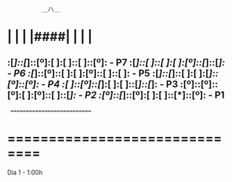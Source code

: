                __/\__
  |    |    |  |####|  |    |    |  
====================================
:[*]::[*]::[º]:[    ]:[ ]::[ ]::[º]: - P7
:[*]::[ ]::[ ]:[    ]:[º]::[*]::[*]: - P6
:[*]::[º]::[ ]:[    ]:[º]::[ ]::[ ]: - P5
:[*]::[*]::[ ]:[    ]:[*]::[º]::[º]: - P4
:[ ]::[º]::[*]:[    ]:[ ]::[*]::[*]: - P3
:[º]::[º]::[º]:[    ]:[º]::[ ]::[*]: - P2
:[º]::[*]::[º]:[    ]:[ ]::[*]::[º]: - P1
------------------------------------
     ==========================
   ==============================
 ==================================

Dia 1 - 1:00h 
